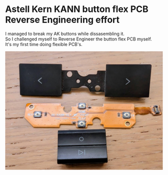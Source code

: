 # Astell Kern KANN button flex PCB Reverse Engineering effort

I managed to break my AK buttons while dissasembling it.  
So I challenged myself to Reverse Engineer the button flex PCB myself.  
It's my first time doing flexible PCB's.

![AK Buttons](Images/AK_KANN_Buttons.jpeg)